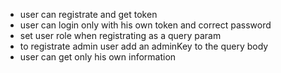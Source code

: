 - user can registrate and get token
- user can login only with his own token and correct password
- set user role when registrating as a query param
- to registrate admin user add an adminKey to the query body
- user can get only his own information